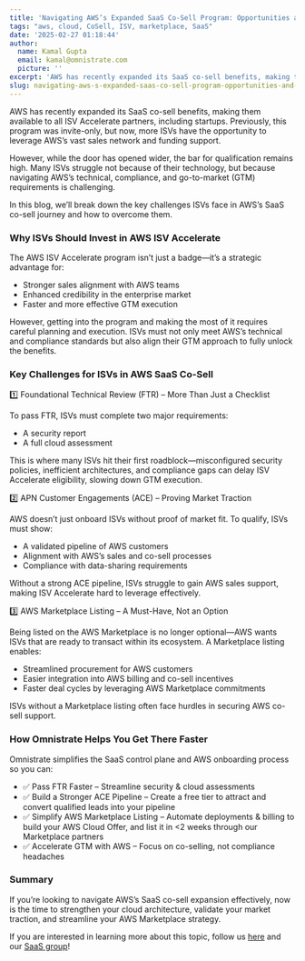 ```yaml
---
title: 'Navigating AWS’s Expanded SaaS Co-Sell Program: Opportunities and Challenges for ISVs'
tags: "aws, cloud, CoSell, ISV, marketplace, SaaS"
date: '2025-02-27 01:18:44'
author:
  name: Kamal Gupta
  email: kamal@omnistrate.com
  picture: ''
excerpt: 'AWS has recently expanded its SaaS co-sell benefits, making them available to all ISV Accelerate partners, including startups.'
slug: navigating-aws-s-expanded-saas-co-sell-program-opportunities-and-challenges-for-isvs
---
```


AWS has recently expanded its SaaS co-sell benefits, making them available to all ISV Accelerate partners, including startups. Previously, this program was invite-only, but now, more ISVs have the opportunity to leverage AWS’s vast sales network and funding support.

However, while the door has opened wider, the bar for qualification remains high. Many ISVs struggle not because of their technology, but because navigating AWS’s technical, compliance, and go-to-market (GTM) requirements is challenging.

In this blog, we’ll break down the key challenges ISVs face in AWS’s SaaS co-sell journey and how to overcome them.


### Why ISVs Should Invest in AWS ISV Accelerate


The AWS ISV Accelerate program isn’t just a badge—it’s a strategic advantage for:

- Stronger sales alignment with AWS teams
- Enhanced credibility in the enterprise market
- Faster and more effective GTM execution

However, getting into the program and making the most of it requires careful planning and execution. ISVs must not only meet AWS’s technical and compliance standards but also align their GTM approach to fully unlock the benefits.


### Key Challenges for ISVs in AWS SaaS Co-Sell


1️⃣ Foundational Technical Review (FTR) – More Than Just a Checklist

To pass FTR, ISVs must complete two major requirements:

 - A security report
 - A full cloud assessment

This is where many ISVs hit their first roadblock—misconfigured security policies, inefficient architectures, and compliance gaps can delay ISV Accelerate eligibility, slowing down GTM execution.

2️⃣ APN Customer Engagements (ACE) – Proving Market Traction

AWS doesn’t just onboard ISVs without proof of market fit. To qualify, ISVs must show:

- A validated pipeline of AWS customers
- Alignment with AWS’s sales and co-sell processes
- Compliance with data-sharing requirements

Without a strong ACE pipeline, ISVs struggle to gain AWS sales support, making ISV Accelerate hard to leverage effectively.

3️⃣ AWS Marketplace Listing – A Must-Have, Not an Option

Being listed on the AWS Marketplace is no longer optional—AWS wants ISVs that are ready to transact within its ecosystem. A Marketplace listing enables:

- Streamlined procurement for AWS customers
- Easier integration into AWS billing and co-sell incentives
- Faster deal cycles by leveraging AWS Marketplace commitments

ISVs without a Marketplace listing often face hurdles in securing AWS co-sell support.


### How Omnistrate Helps You Get There Faster 


Omnistrate simplifies the SaaS control plane and AWS onboarding process so you can:

- ✅ Pass FTR Faster – Streamline security & cloud assessments
- ✅ Build a Stronger ACE Pipeline – Create a free tier to attract and convert qualified leads into your pipeline
- ✅ Simplify AWS Marketplace Listing – Automate deployments & billing to build your AWS Cloud Offer, and list it in <2 weeks through our Marketplace partners
- ✅ Accelerate GTM with AWS – Focus on co-selling, not compliance headaches


### Summary


If you’re looking to navigate AWS’s SaaS co-sell expansion effectively, now is the time to strengthen your cloud architecture, validate your market traction, and streamline your AWS Marketplace strategy.

If you are interested in learning more about this topic, follow us [here][3] and our [SaaS group][4]!

  [3]: https://www.linkedin.com/company/omnistrate
  [4]: https://www.linkedin.com/groups/9880017/
